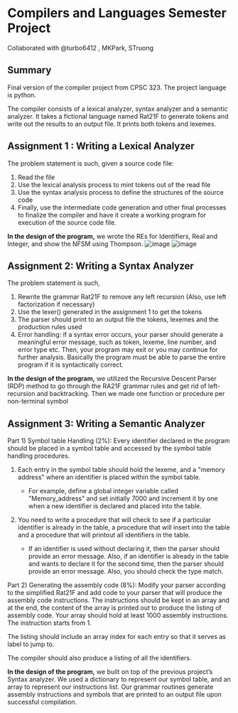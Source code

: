 # Compilers and Languages Semester Project
Collaborated with @turbo6412 , MKPark, STruong

## Summary
Final version of the compiler project from CPSC 323. The project language is python.

The compiler consists of a lexical analyzer, syntax analyzer and a semantic analyzer. 
It takes a fictional language named Rat21F to generate tokens and write out the results to an output file. It prints both tokens and lexemes. 

## Assignment 1 : Writing a Lexical Analyzer
The problem statement is such, given a source code file: 
1. Read the file
2. Use the lexical analysis process to mint tokens out of the read file 
3. Use the syntax analysis process to define the structures of the source code
4. Finally, use the intermediate code generation and other final processes to finalize the compiler and have it create a working program for execution of the source code file. 

**In the design of the program,** we wrote the REs for Identifiers, Real and Integer, and show the NFSM using Thompson. 
![image](https://user-images.githubusercontent.com/23037963/218324310-ae39c0a2-24a4-4e4a-a4bf-c2bf224b6511.png)
![image](https://user-images.githubusercontent.com/23037963/218324350-43213375-7623-4a40-8fc9-3ce42b873be7.png)

## Assignment 2: Writing a Syntax Analyzer
The problem statement is such, 
1. Rewrite the grammar Rat21F to remove any left recursion
    (Also, use left factorization if necessary) 
2. Use the lexer()  generated in the assignment 1 to get the tokens
3. The parser should print to an output file the tokens, lexemes and 
    the production rules used
4. Error handling: if a syntax error occurs, your parser should generate a meaningful error message, such as token, lexeme, line number, and error type etc. 
Then, your program may exit or you may continue for further analysis.
Basically the program must be able to parse the entire program if it is syntactically correct.

**In the design of the program,** we utilized the Recursive Descent Parser (RDP) method to go through the RA21F grammar rules and get rid of left-recursion and backtracking. Then we made one function or procedure per non-terminal symbol
    
## Assignment 3: Writing a Semantic Analyzer
Part 1)  Symbol table Handling (2%): 
Every identifier declared in the program should be placed in a symbol table and accessed by the symbol table handling procedures.

1. Each entry in the symbol table should hold the lexeme, and a "memory address" where an  identifier is placed within the symbol table.  
    - For example, define a global integer variable called "Memory_address" and set initially 7000 and increment it by one when a new identifier is declared and placed into the table. 

2. You need to write a procedure that will check to see if a particular identifier is already in the table, a procedure that will insert into the table and a procedure that will printout all identifiers in the table. 
    - If an identifier is used without declaring it, then the parser should provide an error message. Also, if an identifier is already in the table and wants to declare it for the second time, then the parser should provide an error message. Also, you should check the type match.

Part 2) Generating the assembly code (8%):
Modify your parser according to the simplified Rat21F and add code to your parser that will produce the assembly code instructions. The instructions should be kept in an array and at the end, the content of the array is printed out to produce the listing of assembly code. Your array should hold at least 1000 assembly instructions. The instruction starts from 1.

The listing should include an array index for each entry so that it serves as label to jump to.  

The compiler should also produce a listing of all the identifiers.  

**In the design of the program,** we built on top of the previous project’s Syntax analyzer. We used a dictionary to represent our symbol table, and an array to represent our instructions list.  Our grammar routines generate assembly instructions and symbols that are printed to an output file upon successful compilation.

